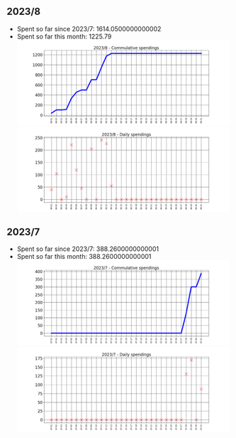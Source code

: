 ## 2023/8
- Spent so far since 2023/7: 1614.0500000000002
- Spent so far this month: 1225.79
![graph_8_sum](graph_8_sum.png)
![graph_8_vals](graph_8_vals.png)
## 2023/7
- Spent so far since 2023/7: 388.2600000000001
- Spent so far this month: 388.2600000000001
![graph_7_sum](graph_7_sum.png)
![graph_7_vals](graph_7_vals.png)